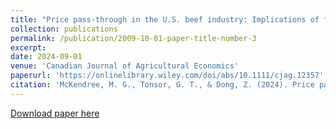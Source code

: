 ```yaml
---
title: "Price pass-through in the U.S. beef industry: Implications of feedlot capacity utilization"
collection: publications
permalink: /publication/2009-10-01-paper-title-number-3
excerpt:
date: 2024-09-01
venue: 'Canadian Journal of Agricultural Economics'
paperurl: 'https://onlinelibrary.wiley.com/doi/abs/10.1111/cjag.12357'
citation: 'McKendree, M. G., Tonsor, G. T., & Dong, Z. (2024). Price pass‐through in the US beef industry: Implications of feedlot capacity utilization. Canadian Journal of Agricultural Economics, 72(3), 365-387.'
---
```


[Download paper here](http://zekuan-dong.github.io/files/paper2.pdf)
